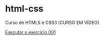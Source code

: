 # html-css
 Curso de HTML5 e CSS3 (CURSO EM VÍDEO)


<a href= "https://rafaelgebra.github.io/html-css/exercicios/ex001/index.html">Executar o exercício 001